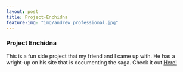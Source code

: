 ```yaml
---
layout: post
title: Project-Enchidna
feature-img: "img/andrew_professional.jpg"
---
```

<h3>Project Enchidna</h3>

This is a fun side project that my friend and I came up with. He has a wright-up on his site that is documenting the saga. Check it out <a href="http://www.jonmanes.com/">Here!</a>
